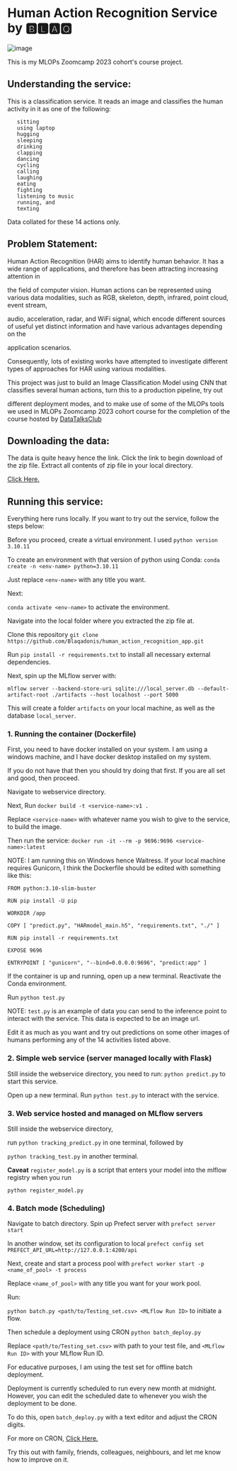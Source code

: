 # Human Action Recognition Service by 🅱🅻🅰🆀


![image](https://github.com/Blaqadonis/human_action_recognition_app/assets/100685852/10e0cc3b-b7ac-4f5d-a535-425c3d823001)






This is my MLOPs Zoomcamp 2023 cohort's course project.


## Understanding the service:
This is a classification service. It reads an image and classifies the human activity in it as one of the following: 


       sitting   
       using laptop
       hugging
       sleeping
       drinking
       clapping
       dancing
       cycling
       calling
       laughing
       eating
       fighting
       listening to music
       running, and
       texting 
    
    
Data collated for these 14 actions only.  


## Problem Statement:

Human Action Recognition (HAR) aims to identify human behavior. It has a wide range of applications, and therefore has been attracting increasing attention in 


the field of computer vision. Human actions can be represented using various data modalities, such as RGB, skeleton, depth, infrared, point cloud, event stream, 


audio, acceleration, radar, and WiFi signal, which encode different sources of useful yet distinct information and have various advantages depending on the 


application scenarios.


Consequently, lots of existing works have attempted to investigate different types of approaches for HAR using various modalities.


This project was just to build an Image Classification Model using CNN that classifies several human actions, turn this to a production pipeline, try out 



different deployment modes, and to make use of some of the MLOPs tools we used in MLOPs Zoomcamp 2023 cohort course for the completion of the course hosted by 
[DataTalksClub](https://www.linkedin.com/search/results/all/?fetchDeterministicClustersOnly=true&heroEntityKey=urn%3Ali%3Aorganization%3A71802369&keywords=datatalksclub&origin=RICH_QUERY_SUGGESTION&position=0&searchId=0157507a-27bf-439c-b717-8394da03a0fb&sid=6~t) 


## Downloading the data:

The data is quite heavy hence the link. Click the link to begin download of the zip file. Extract all contents of zip file in your local directory.

 [Click Here.](https://dphi-live.s3.eu-west-1.amazonaws.com/dataset/Human+Action+Recognition-20220526T101201Z-001.zip)

## Running this service:

Everything here runs locally. If you want to try out the service, follow the steps below:

Before you proceed, create a virtual environment. I used ```python version 3.10.11``` 

To create an environment with that version of python using Conda: ```conda create -n <env-name> python=3.10.11```

Just replace ```<env-name>``` with any title you want. 

Next:


 ```conda activate <env-name>``` to activate the environment.

Navigate into the local folder where you extracted the zip file at. 

Clone this repository ``` git clone https://github.com/Blaqadonis/human_action_recognition_app.git ```
 

Run ```pip install -r requirements.txt``` to install all necessary external dependencies.


 
Next, spin up the MLflow server with:

```mlflow server --backend-store-uri sqlite:///local_server.db --default-artifact-root ./artifacts --host localhost --port 5000```

This will create a folder ```artifacts``` on your local machine, as well as the database ```local_server```.



### 1. Running the container (Dockerfile)


First, you need to have docker installed on your system. I am using a windows machine, and I have docker desktop installed on my system. 


If you do not have that then you should try doing that first. If you are all set and good, then proceed.


Navigate to webservice directory.


Next, Run ```docker build -t <service-name>:v1 .```


Replace ```<service-name>``` with whatever name you wish to give to the service, to build the image.


Then run the service:    ```docker run -it --rm -p 9696:9696 <service-name>:latest```


NOTE: I am running this on Windows hence Waitress. If your local machine requires Gunicorn, I think the Dockerfile should be edited with something like this:


```
FROM python:3.10-slim-buster

RUN pip install -U pip 

WORKDIR /app

COPY [ "predict.py", "HARmodel_main.h5", "requirements.txt", "./" ]

RUN pip install -r requirements.txt

EXPOSE 9696 

ENTRYPOINT [ "gunicorn", "--bind=0.0.0.0:9696", "predict:app" ]
 ```


If the container is up and running, open up a new terminal. Reactivate the Conda environment. 


Run ```python test.py```


NOTE: ```test.py``` is an example of data you can send to the inference point to interact with the service. This data is expected to be an image url.


Edit it as much as you want and try out predictions on some other images of humans performing any of the 14 activities listed above.



### 2. Simple web service (server managed locally with Flask)
  
Still inside the webservice directory, you need to run:    ```python predict.py``` to start this service.

Open up a new terminal. Run ```python test.py``` to interact with the service.


### 3. Web service hosted and managed on MLflow servers

Still inside the webservice directory, 


run ```python tracking_predict.py``` in one terminal, followed by 


```python tracking_test.py``` in another terminal.




**Caveat** ```register_model.py```  is a script that enters your model into the mlflow registry when you run 


```python register_model.py ```

 



### 4. Batch mode (Scheduling)


Navigate to batch directory. Spin up Prefect server with  ```prefect server start```


In another window, set its configuration to local ```prefect config set PREFECT_API_URL=http://127.0.0.1:4200/api```


Next, create and start a process pool with  ```prefect worker start -p <name_of_pool> -t process```



Replace ```<name_of_pool>``` with any title you want for your work pool.


Run:  


```python batch.py <path/to/Testing_set.csv> <MLflow Run ID>``` to initiate a flow. 



Then schedule a deployment using CRON    ```python batch_deploy.py```


Replace ```<path/to/Testing_set.csv>``` with path to your test file, and ```<MLflow Run ID>``` with your MLflow Run ID.


For educative purposes, I am using the test set for offline batch deployment.


Deployment is currently scheduled to run every new month at midnight. However, you can edit the scheduled date to whenever you wish the deployment to be done. 


To do this, open  ```batch_deploy.py``` with a text editor and adjust the CRON digits.


For more on CRON, [Click Here.](https://crontab.guru/)






Try this out with family, friends, colleagues, neighbours, and let me know how to improve on it.

